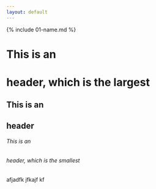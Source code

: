 ```yaml
---
layout: default
---
```


{% include 01-name.md %}

# This is an <h1> header, which is the largest
## This is an <h2> header
###### This is an <h6> header, which is the smallest
  afjadfk jfkajf kf
